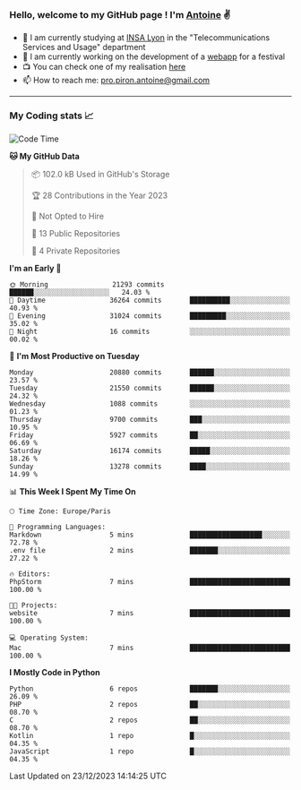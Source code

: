### Hello, welcome to my GitHub page ! I'm [Antoine](https://github.com/AntoinePiron) ✌️

- 🌱 I am currently studying at [INSA Lyon](https://www.insa-lyon.fr) in the "Telecommunications Services and Usage" department
- 🔭 I am currently working on the development of a [webapp](https://github.com/24HeuresINSA/Overbookd) for a festival
- 📺 You can check one of my realisation [here](https://astustc.fr)
- 📫 How to reach me: [pro.piron.antoine@gmail.com](mailto:pro.piron.antoine@gmail.com)

---

### My Coding stats 📈
<!--START_SECTION:waka-->
![Code Time](http://img.shields.io/badge/Code%20Time-199%20hrs%2058%20mins-blue)

**🐱 My GitHub Data** 

> 📦 102.0 kB Used in GitHub's Storage 
 > 
> 🏆 28 Contributions in the Year 2023
 > 
> 🚫 Not Opted to Hire
 > 
> 📜 13 Public Repositories 
 > 
> 🔑 4 Private Repositories 
 > 
**I'm an Early 🐤** 

```text
🌞 Morning                21293 commits       ██████░░░░░░░░░░░░░░░░░░░   24.03 % 
🌆 Daytime                36264 commits       ██████████░░░░░░░░░░░░░░░   40.93 % 
🌃 Evening                31024 commits       █████████░░░░░░░░░░░░░░░░   35.02 % 
🌙 Night                  16 commits          ░░░░░░░░░░░░░░░░░░░░░░░░░   00.02 % 
```
📅 **I'm Most Productive on Tuesday** 

```text
Monday                   20880 commits       ██████░░░░░░░░░░░░░░░░░░░   23.57 % 
Tuesday                  21550 commits       ██████░░░░░░░░░░░░░░░░░░░   24.32 % 
Wednesday                1088 commits        ░░░░░░░░░░░░░░░░░░░░░░░░░   01.23 % 
Thursday                 9700 commits        ███░░░░░░░░░░░░░░░░░░░░░░   10.95 % 
Friday                   5927 commits        ██░░░░░░░░░░░░░░░░░░░░░░░   06.69 % 
Saturday                 16174 commits       █████░░░░░░░░░░░░░░░░░░░░   18.26 % 
Sunday                   13278 commits       ████░░░░░░░░░░░░░░░░░░░░░   14.99 % 
```


📊 **This Week I Spent My Time On** 

```text
🕑︎ Time Zone: Europe/Paris

💬 Programming Languages: 
Markdown                 5 mins              ██████████████████░░░░░░░   72.78 % 
.env file                2 mins              ███████░░░░░░░░░░░░░░░░░░   27.22 % 

🔥 Editors: 
PhpStorm                 7 mins              █████████████████████████   100.00 % 

🐱‍💻 Projects: 
website                  7 mins              █████████████████████████   100.00 % 

💻 Operating System: 
Mac                      7 mins              █████████████████████████   100.00 % 
```

**I Mostly Code in Python** 

```text
Python                   6 repos             ███████░░░░░░░░░░░░░░░░░░   26.09 % 
PHP                      2 repos             ██░░░░░░░░░░░░░░░░░░░░░░░   08.70 % 
C                        2 repos             ██░░░░░░░░░░░░░░░░░░░░░░░   08.70 % 
Kotlin                   1 repo              █░░░░░░░░░░░░░░░░░░░░░░░░   04.35 % 
JavaScript               1 repo              █░░░░░░░░░░░░░░░░░░░░░░░░   04.35 % 
```




 Last Updated on 23/12/2023 14:14:25 UTC
<!--END_SECTION:waka-->
